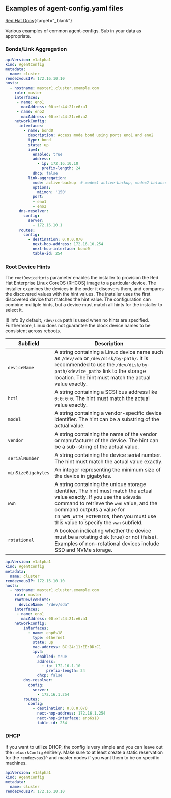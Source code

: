 ## Examples of agent-config.yaml files

[Red Hat Docs](https://docs.redhat.com/en/documentation/openshift_container_platform/4.17/html/installing_an_on-premise_cluster_with_the_agent-based_installer/preparing-to-install-with-agent-based-installer#agent-host-config_preparing-to-install-with-agent-based-installer){:target="_blank"}

Various examples of common agent-configs. Sub in your data as appropriate.

### Bonds/Link Aggregation

```yaml
apiVersion: v1alpha1
kind: AgentConfig
metadata:
  name: cluster
rendezvousIP: 172.16.10.10
hosts:
  - hostname: master1.cluster.example.com
    role: master
    interfaces:
     - name: eno1
       macAddress: 00:ef:44:21:e6:a1
     - name: eno2
       macAddress: 00:ef:44:21:e6:a2
    networkConfig:
      interfaces:
        - name: bond0
          description: Access mode bond using ports eno1 and eno2
          type: bond
          state: up
          ipv4:
            enabled: true
            address:
              - ip: 172.16.10.10
                prefix-length: 24
            dhcp: false
          link-aggregation:
            mode: active-backup  # mode=1 active-backup, mode=2 balance-xor or mode=4 802.3ad
            options:
              miimon: '150'
            port:
            - eno1
            - eno2
      dns-resolver:
        config:
          server:
            - 172.16.10.1
      routes:
        config:
          - destination: 0.0.0.0/0
            next-hop-address: 172.16.10.254
            next-hop-interface: bond0
            table-id: 254
```

### Root Device Hints
The `rootDeviceHints` parameter enables the installer to provision the Red Hat Enterprise Linux CoreOS (RHCOS) image to a particular device. The installer examines the devices in the order it discovers them, and compares the discovered values with the hint values. The installer uses the first discovered device that matches the hint value. The configuration can combine multiple hints, but a device must match all hints for the installer to select it.

!!! info
    By default, `/dev/sda` path is used when no hints are specified. Furthermore, Linux does not guarantee the block device names to be consistent across reboots.

|Subfield|Description|
|-       |-          |
|`deviceName`|A string containing a Linux device name such as `/dev/vda` or `/dev/disk/by-path/`. It is recommended to use the `/dev/disk/by-path/<device_path>` link to the storage location. The hint must match the actual value exactly.|
|`hctl`|A string containing a SCSI bus address like `0:0:0:0`. The hint must match the actual value exactly.|
|`model`|A string containing a vendor-specific device identifier. The hint can be a substring of the actual value.|
|`vendor`|A string containing the name of the vendor or manufacturer of the device. The hint can be a sub-string of the actual value.|
|`serialNumber`|A string containing the device serial number. The hint must match the actual value exactly.|
|`minSizeGigabytes`|An integer representing the minimum size of the device in gigabytes.|
|`wwn`|A string containing the unique storage identifier. The hint must match the actual value exactly. If you use the `udevadm` command to retrieve the `wwn` value, and the command outputs a value for `ID_WWN_WITH_EXTENSION`, then you must use this value to specify the `wwn` subfield.|
|`rotational`|A boolean indicating whether the device must be a rotating disk (true) or not (false). Examples of non-rotational devices include SSD and NVMe storage.|


```yaml
apiVersion: v1alpha1
kind: AgentConfig
metadata:
  name: cluster
rendezvousIP: 172.16.10.10
hosts:
  - hostname: master1.cluster.example.com
    role: master
    rootDeviceHints:
      deviceName: "/dev/sda"
    interfaces:
     - name: eno1
       macAddress: 00:ef:44:21:e6:a1
    networkConfig:
        interfaces:
          - name: enp6s18
            type: ethernet
            state: up
            mac-address: BC:24:11:EE:DD:C1
            ipv4:
              enabled: true
              address:
                - ip: 172.16.1.10
                  prefix-length: 24
              dhcp: false
        dns-resolver:
          config:
            server:
              - 172.16.1.254
        routes:
          config:
            - destination: 0.0.0.0/0
              next-hop-address: 172.16.1.254
              next-hop-interface: enp6s18
              table-id: 254
```

### DHCP
If you want to utilize DHCP, the config is very simple and you can leave out the `networkConfig` enitirely. Make sure to at least create a static reservation for the `rendezvousIP` and master nodes if you want them to be on specific machines.

```yaml
apiVersion: v1alpha1
kind: AgentConfig
metadata:
  name: cluster
rendezvousIP: 172.16.10.10
```